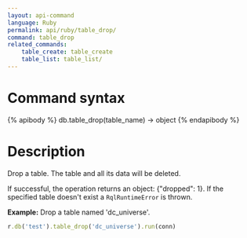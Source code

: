 ```yaml
---
layout: api-command
language: Ruby
permalink: api/ruby/table_drop/
command: table_drop
related_commands:
    table_create: table_create
    table_list: table_list/
---
```


# Command syntax #

{% apibody %}
db.table_drop(table_name) &rarr; object
{% endapibody %}

# Description #

Drop a table. The table and all its data will be deleted.

If successful, the operation returns an object: {"dropped": 1}. If the specified table
doesn't exist a `RqlRuntimeError` is thrown.

__Example:__ Drop a table named 'dc_universe'.

```rb
r.db('test').table_drop('dc_universe').run(conn)
```
